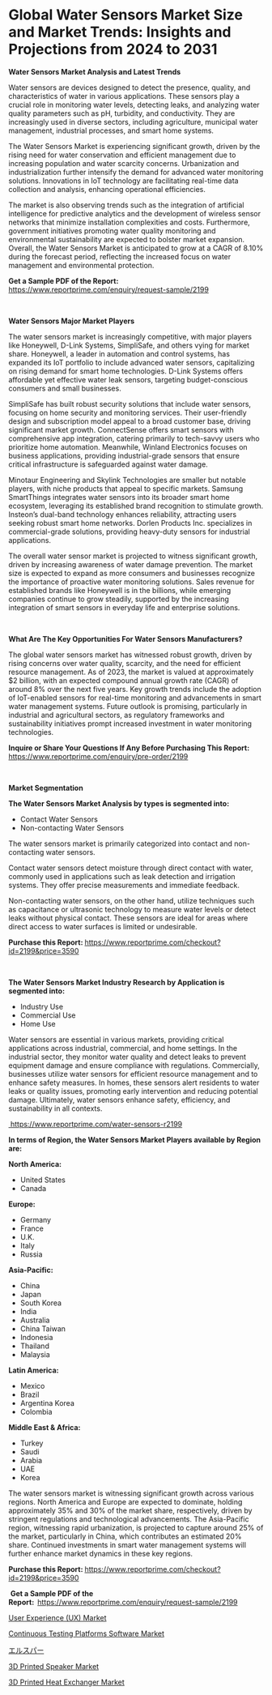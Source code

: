 <p><h1>Global Water Sensors Market Size and Market Trends: Insights and Projections from 2024 to 2031</h1></p><p><strong>Water Sensors Market Analysis and Latest Trends</strong></p>
<p><p>Water sensors are devices designed to detect the presence, quality, and characteristics of water in various applications. These sensors play a crucial role in monitoring water levels, detecting leaks, and analyzing water quality parameters such as pH, turbidity, and conductivity. They are increasingly used in diverse sectors, including agriculture, municipal water management, industrial processes, and smart home systems.</p><p>The Water Sensors Market is experiencing significant growth, driven by the rising need for water conservation and efficient management due to increasing population and water scarcity concerns. Urbanization and industrialization further intensify the demand for advanced water monitoring solutions. Innovations in IoT technology are facilitating real-time data collection and analysis, enhancing operational efficiencies.</p><p>The market is also observing trends such as the integration of artificial intelligence for predictive analytics and the development of wireless sensor networks that minimize installation complexities and costs. Furthermore, government initiatives promoting water quality monitoring and environmental sustainability are expected to bolster market expansion. Overall, the Water Sensors Market is anticipated to grow at a CAGR of 8.10% during the forecast period, reflecting the increased focus on water management and environmental protection.</p></p>
<p><strong>Get a Sample PDF of the Report:&nbsp;</strong> <a href="https://www.reportprime.com/enquiry/request-sample/2199">https://www.reportprime.com/enquiry/request-sample/2199</a></p>
<p>&nbsp;</p>
<p><strong>Water Sensors Major Market Players</strong></p>
<p><p>The water sensors market is increasingly competitive, with major players like Honeywell, D-Link Systems, SimpliSafe, and others vying for market share. Honeywell, a leader in automation and control systems, has expanded its IoT portfolio to include advanced water sensors, capitalizing on rising demand for smart home technologies. D-Link Systems offers affordable yet effective water leak sensors, targeting budget-conscious consumers and small businesses.</p><p>SimpliSafe has built robust security solutions that include water sensors, focusing on home security and monitoring services. Their user-friendly design and subscription model appeal to a broad customer base, driving significant market growth. ConnectSense offers smart sensors with comprehensive app integration, catering primarily to tech-savvy users who prioritize home automation. Meanwhile, Winland Electronics focuses on business applications, providing industrial-grade sensors that ensure critical infrastructure is safeguarded against water damage.</p><p>Minotaur Engineering and Skylink Technologies are smaller but notable players, with niche products that appeal to specific markets. Samsung SmartThings integrates water sensors into its broader smart home ecosystem, leveraging its established brand recognition to stimulate growth. Insteon’s dual-band technology enhances reliability, attracting users seeking robust smart home networks. Dorlen Products Inc. specializes in commercial-grade solutions, providing heavy-duty sensors for industrial applications.</p><p>The overall water sensor market is projected to witness significant growth, driven by increasing awareness of water damage prevention. The market size is expected to expand as more consumers and businesses recognize the importance of proactive water monitoring solutions. Sales revenue for established brands like Honeywell is in the billions, while emerging companies continue to grow steadily, supported by the increasing integration of smart sensors in everyday life and enterprise solutions.</p></p>
<p>&nbsp;</p>
<p><strong>What Are The Key Opportunities For Water Sensors Manufacturers?</strong></p>
<p><p>The global water sensors market has witnessed robust growth, driven by rising concerns over water quality, scarcity, and the need for efficient resource management. As of 2023, the market is valued at approximately $2 billion, with an expected compound annual growth rate (CAGR) of around 8% over the next five years. Key growth trends include the adoption of IoT-enabled sensors for real-time monitoring and advancements in smart water management systems. Future outlook is promising, particularly in industrial and agricultural sectors, as regulatory frameworks and sustainability initiatives prompt increased investment in water monitoring technologies.</p></p>
<p><strong>Inquire or Share Your Questions If Any Before Purchasing This Report:</strong> <a href="https://www.reportprime.com/enquiry/pre-order/2199">https://www.reportprime.com/enquiry/pre-order/2199</a></p>
<p>&nbsp;</p>
<p><strong>Market Segmentation</strong></p>
<p><strong>The Water Sensors Market Analysis by types is segmented into:</strong></p>
<p><ul><li>Contact Water Sensors</li><li>Non-contacting Water Sensors</li></ul></p>
<p><p>The water sensors market is primarily categorized into contact and non-contacting water sensors. </p><p>Contact water sensors detect moisture through direct contact with water, commonly used in applications such as leak detection and irrigation systems. They offer precise measurements and immediate feedback. </p><p>Non-contacting water sensors, on the other hand, utilize techniques such as capacitance or ultrasonic technology to measure water levels or detect leaks without physical contact. These sensors are ideal for areas where direct access to water surfaces is limited or undesirable.</p></p>
<p><strong>Purchase this Report:&nbsp;</strong><a href="https://www.reportprime.com/checkout?id=2199&price=3590">https://www.reportprime.com/checkout?id=2199&price=3590</a></p>
<p>&nbsp;</p>
<p><strong>The Water Sensors Market Industry Research by Application is segmented into:</strong></p>
<p><ul><li>Industry Use</li><li>Commercial Use</li><li>Home Use</li></ul></p>
<p><p>Water sensors are essential in various markets, providing critical applications across industrial, commercial, and home settings. In the industrial sector, they monitor water quality and detect leaks to prevent equipment damage and ensure compliance with regulations. Commercially, businesses utilize water sensors for efficient resource management and to enhance safety measures. In homes, these sensors alert residents to water leaks or quality issues, promoting early intervention and reducing potential damage. Ultimately, water sensors enhance safety, efficiency, and sustainability in all contexts.</p></p>
<p><a href="https://www.reportprime.com/water-sensors-r2199">&nbsp;https://www.reportprime.com/water-sensors-r2199</a></p>
<p><strong>In terms of Region, the Water Sensors Market Players available by Region are:</strong></p>
<p>
    <p> <strong> North America: </strong>
        <ul>
            <li>United States</li>
            <li>Canada</li>
        </ul>
        </p> 
    <p> <strong> Europe: </strong>
        <ul>
            <li>Germany</li>
            <li>France</li>
            <li>U.K.</li>
            <li>Italy</li>
            <li>Russia</li>
        </ul>
        </p> 
    <p> <strong> Asia-Pacific: </strong>
        <ul>
            <li>China</li>
            <li>Japan</li>
            <li>South Korea</li>
            <li>India</li>
            <li>Australia</li>
            <li>China Taiwan</li>
            <li>Indonesia</li>
            <li>Thailand</li>
            <li>Malaysia</li>
        </ul>
        </p> 
    <p> <strong> Latin America: </strong>
        <ul>
            <li>Mexico</li>
            <li>Brazil</li>
            <li>Argentina Korea</li>
            <li>Colombia</li>
        </ul>
        </p> 
    <p> <strong> Middle East & Africa: </strong>
        <ul>
            <li>Turkey</li>
            <li>Saudi</li>
            <li>Arabia</li>
            <li>UAE</li>
            <li>Korea</li>
        </ul>
    </p>
    </p>
<p><p>The water sensors market is witnessing significant growth across various regions. North America and Europe are expected to dominate, holding approximately 35% and 30% of the market share, respectively, driven by stringent regulations and technological advancements. The Asia-Pacific region, witnessing rapid urbanization, is projected to capture around 25% of the market, particularly in China, which contributes an estimated 20% share. Continued investments in smart water management systems will further enhance market dynamics in these key regions.</p></p>
<p><strong>Purchase this Report: </strong><a href="https://www.reportprime.com/checkout?id=2199&price=3590">https://www.reportprime.com/checkout?id=2199&price=3590</a></p>
<p>&nbsp;<strong>Get a Sample PDF of the Report:&nbsp;&nbsp;</strong><a href="https://www.reportprime.com/enquiry/request-sample/2199">https://www.reportprime.com/enquiry/request-sample/2199</a></p>
<p><strong></strong></p>
<p><p><a href="https://medium.com/@colin.burgess8756/global-user-experience-ux-market-is-projected-to-grow-at-a-cagr-of-7-5-3eab9f8e97e5">User Experience (UX) Market</a></p><p><a href="https://issuu.com/reportprime-2/docs/continuous-testing-platforms-softwa_0fdeadf1394e46">Continuous Testing Platforms Software Market</a></p><p><a href="https://medium.com/@lillianamurazik2023/%E3%82%B0%E3%83%AD%E3%83%BC%E3%83%90%E3%83%AB%E3%82%A8%E3%83%AB%E3%82%B9%E3%83%91%E3%83%BC%E5%B8%82%E5%A0%B4-%E3%83%88%E3%83%AC%E3%83%B3%E3%83%89%E5%88%86%E6%9E%90%E3%81%A8%E4%BB%8A%E5%BE%8C%E3%81%AE%E6%88%90%E9%95%B7%E3%81%AE%E8%A6%8B%E9%80%9A%E3%81%97-2024%E5%B9%B4-2031%E5%B9%B4-b19222d107bd">エルスパー</a></p><p><a href="https://www.linkedin.com/pulse/global-3d-printed-speaker-market-trends-analysis-future-qkuyf?trackingId=o6z4ntSiQy2KHrPaVOhl5A%3D%3D">3D Printed Speaker Market</a></p><p><a href="https://www.linkedin.com/pulse/strategic-market-insights-navigating-global-3d-printed-heat-exchanger-2lroe?trackingId=%2Fmd1y7jnSPib5bynMR%2Fu3Q%3D%3D">3D Printed Heat Exchanger Market</a></p></p>